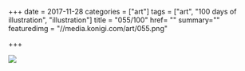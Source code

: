 +++
date = 2017-11-28
categories = ["art"]
tags = ["art", "100 days of illustration", "illustration"]
title = "055/100"
href= ""
summary=""
featuredimg = "//media.konigi.com/art/055.png"

+++

<img src="//media.konigi.com/art/055.png" />
